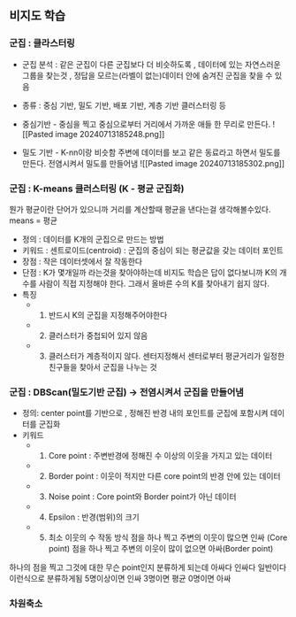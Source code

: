 
## 비지도 학습

### 군집 : 클라스터링
- 군집 분석 : 같은 군집이 다른 군집보다 더 비슷하도록 , 데이터에 있는 자연스러운 그룹을 찾는것 , 정답을 모르는(라벨이 없는)데이터 안에 숨겨진 군집을 찾을 수 있음
- 종류 : 중심 기반, 밀도 기반, 배포 기반, 계층 기반 클러스터링 등

- 중심기반 - 중심을 찍고 중심으로부터 거리에서 가까운 애들 한 무리로 만든다.
![[Pasted image 20240713185248.png]]
- 밀도 기반 - K-nn이랑 비슷함 주변에 데이터를 보고 같은 동료라고 하면서 밀도를 만든다. 전염시켜서 밀도를 만들어냄
![[Pasted image 20240713185302.png]]


### 군집 : K-means 클러스터링 (K - 평균 군집화)
뭔가 평균이란 단어가 있으니까 거리를 계산할때 평균을 낸다는걸 생각해볼수있다. 
means = 평균
- 정의 : 데이터를 K개의 군집으로 만드는 방법
- 키워드 : 센트로이드(centroid) : 군집의 중심이 되는 평균값을 갖는 데이터 포인트
- 장점 : 작은 데이터셋에서 잘 작동한다
- 단점 : K가 몇개일까 라는것을 찾아야하는데 비지도 학습은 답이 없다보니까 K의 개수를 사람이 직접 지정해야 한다. 그래서 올바른 수의 K를 찾아내기 쉽지 않다.
- 특징
	- 1. 반드시 K의 군집을 지정해주어야한다
	- 2. 클러스터가 중첩되어 있지 않음
	- 3. 클러스터가 계층적이지 않다.
센터지정해서 센터로부터 평균거리가 일정한 친구들을 찾아서 군집을 나누는 것

### 군집 : DBScan(밀도기반 군집) -> 전염시켜서 군집을 만들어냄
- 정의: center point를 기반으로 , 정해진 반경 내의 포인트를 군집에 포함시켜 데이터를 군집화
- 키워드
	- 1. Core point : 주변반경에 정해진 수 이상의 이웃을 가지고 있는 데이터
	- 2. Border point : 이웃이 적지만 다른 core point의 반경 안에 있는 데이터
	- 3. Noise point : Core point와 Border point가 아닌 데이터
	- 4. Epsilon : 반경(범위)의 크기
	- 5. 최소 이웃의 수
작동 방식 
점을 하나 찍고 주변의 이웃이 많으면 인싸 (Core point)
점을 하나 찍고 주변의 이웃이 많이 없으면 아싸(Border point)

하나의 점을 찍고 그것에 대한 무슨 point인지 분류하게 되는데
아싸다 인싸다 일반이다 이런식으로 분류하게됨
5명이상이면 인싸 3명이면 평균 0명이면 아싸
### 차원축소 